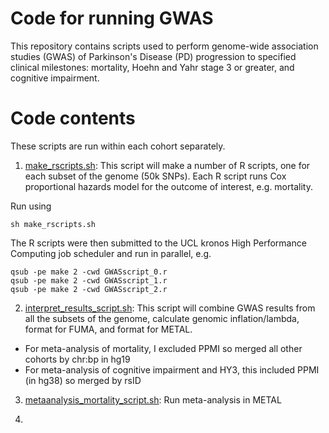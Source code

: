 # Code for running GWAS

This repository contains scripts used to perform genome-wide association studies (GWAS) of Parkinson's Disease (PD) progression to specified clinical milestones: mortality, Hoehn and Yahr stage 3 or greater, and cognitive impairment.

# Code contents

These scripts are run within each cohort separately.


1. [make_rscripts.sh](https://github.com/huw-morris-lab/PD-survival-GWAS/blob/2707bd3510eeaae40c31360ad6ba7c33eca7852a/GWAS/make_rscripts.sh): This script will make a number of R scripts, one for each subset of the genome (50k SNPs). Each R script runs Cox proportional hazards model for the outcome of interest, e.g. mortality.

Run using
```
sh make_rscripts.sh
```

The R scripts were then submitted to the UCL kronos High Performance Computing job scheduler and run in parallel, e.g.
```
qsub -pe make 2 -cwd GWASscript_0.r
qsub -pe make 2 -cwd GWASscript_1.r
qsub -pe make 2 -cwd GWASscript_2.r
```

2. [interpret_results_script.sh](https://github.com/huw-morris-lab/PD-survival-GWAS/blob/25a84193491803ba0a422de1d208d867056a5d0c/GWAS/interpret_results_script.sh): This script will combine GWAS results from all the subsets of the genome, calculate genomic inflation/lambda, format for FUMA, and format for METAL. 

* For meta-analysis of mortality, I excluded PPMI so merged all other cohorts by chr:bp in hg19
* For meta-analysis of cognitive impairment and HY3, this included PPMI (in hg38) so merged by rsID


3. [metaanalysis_mortality_script.sh](https://github.com/huw-morris-lab/PD-survival-GWAS/blob/8ee01580ea695e8f1b0f4c44f364c008535e48da/GWAS/metaanalysis_mortality_script.sh): Run meta-analysis in METAL

4.
